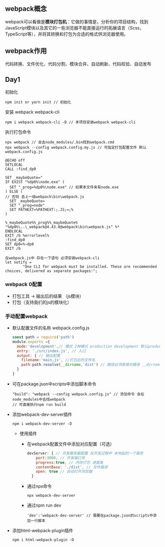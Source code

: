## webpack概念

webpack可以看做是**模块打包机**：它做的事情是，分析你的项目结构，找到JavaScript模块以及其它的一些浏览器不能直接运行的拓展语言（Scss，TypeScript等），并将其转换和打包为合适的格式供浏览器使用。

## webpack作用

代码转换、文件优化、代码分割、模块合并、自动刷新、代码校验、自动发布



## Day1

初始化

```shell
npm init or yarn init // 初始化
```

安装 webpack webpack-cli

```shell
npm i webpack webpack-cli -D // 本项目安装webpack webpack-cli
```

执行打包命令

```shell
npx webpack // 会去node_modules/.bin找到webpack.cmd
npx webpack --config webpack.config.my.js // 可指定打包配置文件 默认webpack.config.js
```

```
@ECHO off
SETLOCAL
CALL :find_dp0

SET _maybeQuote="
IF EXIST "%dp0%\node.exe" (
  SET "_prog=%dp0%\node.exe" // 如果本文件夹有node.exe
) ELSE (
// 否则 去上一级webpack\bin\webpack.js
  SET _maybeQuote=
  SET "_prog=node"
  SET PATHEXT=%PATHEXT:;.JS;=;%
)

%_maybeQuote%%_prog%%_maybeQuote%  "%dp0%\..\_webpack@4.43.0@webpack\bin\webpack.js" %*
ENDLOCAL
EXIT /b %errorlevel%
:find_dp0
SET dp0=%~dp0
EXIT /b
```

```
在webpack.js中 存在一下语句 必须安装webpack-cli
let notify =
		"One CLI for webpack must be installed. These are recommended choices, delivered as separate packages:";
```

### webpack 0配置

- 打包工具 -> 输出后的结果 （js模块）
- 打包（支持我们的js的模块化）

### 手动配置webpack

- 默认配置文件的名称 webpack.config.js

    ```js
    const path = require('path')
    module.exports ={
      mode:'development',// 模式 2种模式 production development 默认production 进行代码压缩
      entry: './src/index.js', // 入口
      output: { // 输出配置
        filename:'main,js', //打包后的文件名 
        path:path.resolve(__dirname,'dist') // 路径必须是绝对路径 __dirname表示 当前路径
      }
    }
    ```


- 可在package.json中scripts中添加脚本命令

    ```shell
    "build": "webpack --config webpack.config.js" // 添加命令 会在node_modules中去找webpack
    // 可直接执行npm run build
    ```

- 添加webpack-dev-server插件

    ```shell
    npm i webpack-dev-server -D
    ```

    - 使用插件

        - 在webpack配置文件中添加对应配置（可选）

            ```javascript
            devServer: { // 开发服务器配置 在开发过程中 本地起的一个服务
                port:3000, // 开发端口号
                progress:true, // 内存打包 进度条
                contentBase: './dist', // 文件路径
                open: true // 自动打开浏览器
              }
            ```

            

        - 通过npx命令

            ```shell
            npx webpack-dev-server
            ```

        - 通过npm run dev

            ```shell
            'dev':'webpack-dev-server' // 需要在package.json的scripts中添加一行脚本
            ```

- 添加html-webpack-plugin插件

    ```shell
    npm i html-webpack-plugin -D
    ```

    

